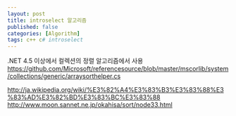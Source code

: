 ```yaml
---
layout: post
title: introselect 알고리즘
published: false
categories: [Algorithm]
tags: c++ c# introselect
---
```


.NET 4.5 이상에서 컬렉션의 정렬 알고리즘에서 사용
https://github.com/Microsoft/referencesource/blob/master/mscorlib/system/collections/generic/arraysorthelper.cs

http://ja.wikipedia.org/wiki/%E3%82%A4%E3%83%B3%E3%83%88%E3%83%AD%E3%82%BD%E3%83%BC%E3%83%88
http://www.moon.sannet.ne.jp/okahisa/sort/node33.html
